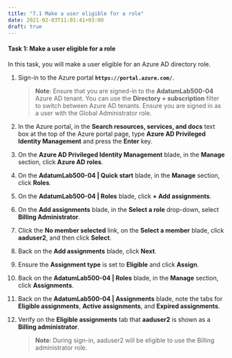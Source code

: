 ```yaml
---
title: "7.1 Make a user eligible for a role"
date: 2021-02-03T11:01:41+03:00
draft: true
---
```


#### Task 1: Make a user eligible for a role

In this task, you will make a user eligible for an Azure AD directory role.

1. Sign-in to the Azure portal **`https://portal.azure.com/`**.

    >**Note**: Ensure that you are signed-in to the **AdatumLab500-04** Azure AD tenant. You can use the **Directory + subscription** filter to switch between Azure AD tenants. Ensure you are signed in as a user with the Global Administrator role.

1. In the Azure portal, in the **Search resources, services, and docs** text box at the top of the Azure portal page, type **Azure AD Privileged Identity Management** and press the **Enter** key.

1. On the **Azure AD Privileged Identity Management** blade, in the **Manage** section, click **Azure AD roles**.

1. On the **AdatumLab500-04 \| Quick start** blade, in the **Manage** section, click **Roles**.

1. On the **AdatumLab500-04 \| Roles** blade, click **+ Add assignments**.

1. On the **Add assignments** blade, in the **Select a role** drop-down, select **Billing Administrator**.

1. Click the **No member selected** link, on the **Select a member** blade, click **aaduser2**, and then click **Select**.

1. Back on the **Add assignments** blade, click **Next**. 

1. Ensure the **Assignment type** is set to **Eligible** and click **Assign**.
 
1. Back on the **AdatumLab500-04 \| Roles** blade, in the **Manage** section, click **Assignments**.

1. Back on the **AdatumLab500-04 \| Assignments** blade, note the tabs for **Eligible assignments**, **Active assignments**, and **Expired assignments**.

1. Verify on the **Eligible assignments** tab that **aaduser2** is shown as a **Billing administrator**. 

    >**Note**: During sign-in, aaduser2 will be eligible to use the Billing administrator role. 
